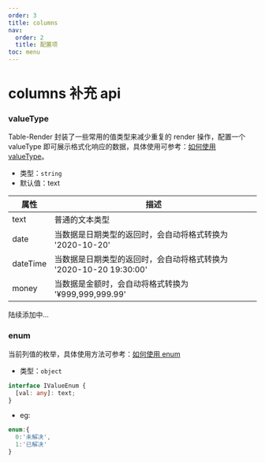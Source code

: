 ```yaml
---
order: 3
title: columns
nav:
  order: 2
  title: 配置项
toc: menu
---
```


# columns 补充 api

### valueType

Table-Render 封装了一些常用的值类型来减少重复的 render 操作，配置一个 valueType 即可展示格式化响应的数据，具体使用可参考：[如何使用 valueType](/demo#使用-valuetype)。

- 类型：`string`
- 默认值：text

| 属性     | 描述                                                               |
| -------- | ------------------------------------------------------------------ |
| text     | 普通的文本类型                                                     |
| date     | 当数据是日期类型的返回时，会自动将格式转换为 '2020-10-20'          |
| dateTime | 当数据是日期类型的返回时，会自动将格式转换为 '2020-10-20 19:30:00' |
| money    | 当数据是金额时，会自动将格式转换为 '¥999,999,999.99'               |

陆续添加中...

### enum

当前列值的枚举，具体使用方法可参考：[如何使用 enum](/demo#使用-enum)

- 类型：`object`

```typescript
interface IValueEnum {
  [val: any]: text;
}
```

- eg:

```javascript
enum:{
  0:'未解决',
  1:'已解决'
}
```
